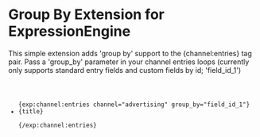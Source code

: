 Group By Extension for ExpressionEngine
=====================

This simple extension adds 'group by' support to the {channel:entries} tag pair. Pass a 'group_by' parameter in your channel entries loops (currently only supports standard entry fields and custom fields by id; 'field_id_1')

<code>
<ul>
{exp:channel:entries channel="advertising" group_by="field_id_1"}
<li>{title}</li>
{/exp:channel:entries}
</ul>
</code>
